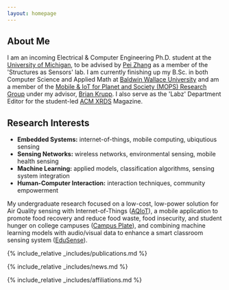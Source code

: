 ```yaml
---
layout: homepage
---
```


## About Me

I am an incoming Electrical & Computer Engineering Ph.D. student at the [University of Michigan][U-Mich], to be advised by [Pei Zhang][Pei-Zhang] as a member of the 'Structures as Sensors' lab. I am currently finishing up my B.Sc. in both Computer Science and Applied Math at [Baldwin Wallace University][B-W] and am a member of the [Mobile & IoT for Planet and Society (MOPS) Research Group][MOPS] under my advisor, [Brian Krupp][Brian-Krupp]. I also serve as the 'Labz' Department Editor for the student-led [ACM XRDS][ACM-XRDS] Magazine. 

## Research Interests

- **Embedded Systems:** internet-of-things, mobile computing, ubiqutious sensing
- **Sensing Networks:** wireless networks, environmental sensing, mobile health sensing
- **Machine Learning:** applied models, classification algorithms, sensing system integration
- **Human-Computer Interaction:** interaction techniques, community empowerment

My undergraduate research focused on a low-cost, low-power solution for Air Quality sensing with Internet-of-Things ([AQIoT][AQ-IoT]), a mobile application to promote food recovery and reduce food waste, food insecurity, and student hunger on college campuses ([Campus Plate][Campus-Plate]), and combining machine learning models with audio/visual data to enhance a smart classroom sensing system ([EduSense][Edu-Sense]).



{% include_relative _includes/publications.md %}

{% include_relative _includes/news.md %}

{% include_relative _includes/affiliations.md %}

[U-Mich]: https://umich.edu
[AQ-IoT]: https://mopsdev.bw.edu/~bkrupp/aq/view.html
[Pei-Zhang]: https://peizhang.engin.umich.edu
[B-W]: https://www.bw.edu
[ACM-XRDS]: https://xrds.acm.org
[MOPS]: https://mops.bw.edu
[Brian-Krupp]: https://mops.bw.edu/~bkrupp/
[NCWIT-AiC-Collegiate-Award]: https://www.aspirations.org/award-programs/aic-collegiate-award 
[ACM-XRDS-Magazine]: https://xrds.acm.org
[CIO-Tomorrow-Scholarship]: https://www.cio-tomorrow.com/studentscholarship.html
[CCSC]: https://www.ccsc.org/midwest/
[OSGC]: https://osgc.org/
[CMU-REU]: https://hcii.cmu.edu/summer-research-program
[OCWIC]: https://ocwic23.ocwic.org
[Campus-Plate]: https://mops.bw.edu/cp/
[Edu-Sense]: https://www.edusense.io
